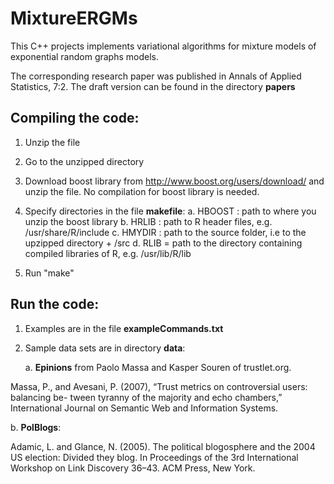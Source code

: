 # MixtureERGMs

This C++ projects implements variational algorithms for mixture models of exponential random graphs models.

The corresponding research paper was published in Annals of Applied Statistics, 7:2. The draft version can be found in the directory **papers**

## Compiling the code:

1. Unzip the file

2. Go to the unzipped directory

3. Download boost library from http://www.boost.org/users/download/ and unzip the file. No compilation for boost library is needed.

4. Specify directories in the file **makefile**:
	a. HBOOST : path to where you unzip the boost library
	b. HRLIB : path to R header files, e.g. /usr/share/R/include
	c. HMYDIR : path to the source folder, i.e to the upzipped directory + /src
	d. RLIB = path to the directory containing compiled libraries of R, e.g. /usr/lib/R/lib

5. Run "make"

## Run the code:

1. Examples are in the file **exampleCommands.txt**

2. Sample data sets are in directory **data**:

   a. **Epinions** from Paolo Massa and Kasper Souren of trustlet.org.

Massa, P., and Avesani, P. (2007), “Trust metrics on controversial users: balancing be-
tween tyranny of the majority and echo chambers,” International Journal on Semantic
Web and Information Systems.

   b. **PolBlogs**:

Adamic, L. and Glance, N. (2005). The political blogosphere and the 2004 US election:
Divided they blog. In Proceedings of the 3rd International Workshop on Link Discovery
36–43. ACM Press, New York.

